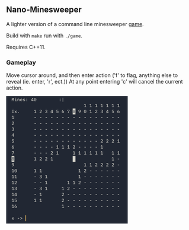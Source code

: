 ## Nano-Minesweeper

A lighter version of a command line minesweeper [game](https://github.com/spinks/MineSweeper).

Build with `make` run with `./game`.

Requires C++11.

### Gameplay

Move cursor around, and then enter action ('f' to flag,
anything else to reveal (ie. enter, 'r', ect.)) At any point entering 'c' will
cancel the current action.

<img src="./Images/display.png" title="gameplay" width="328" height="344">
